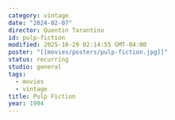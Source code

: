 ```yaml
---
category: vintage
date: "2024-02-07"
director: Quentin Tarantino
id: pulp-fiction
modified: 2025-10-29 02:14:55 GMT-04:00
poster: "[[movies/posters/pulp-fiction.jpg]]"
status: recurring
studio: general
tags:
  - movies
  - vintage
title: Pulp Fiction
year: 1994
---
```

